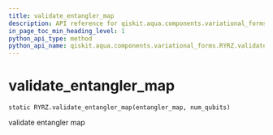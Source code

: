 ```yaml
---
title: validate_entangler_map
description: API reference for qiskit.aqua.components.variational_forms.RYRZ.validate_entangler_map
in_page_toc_min_heading_level: 1
python_api_type: method
python_api_name: qiskit.aqua.components.variational_forms.RYRZ.validate_entangler_map
---
```


# validate\_entangler\_map

<span id="qiskit.aqua.components.variational_forms.RYRZ.validate_entangler_map" />

`static RYRZ.validate_entangler_map(entangler_map, num_qubits)`

validate entangler map

